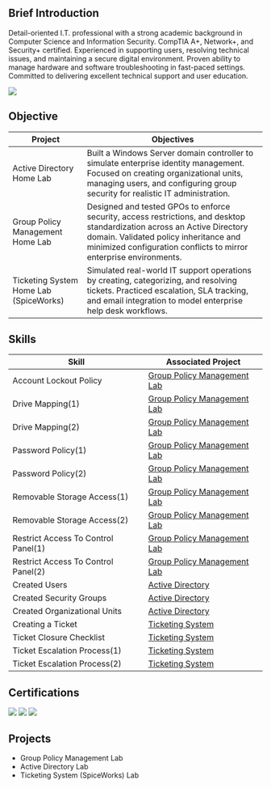 ## Brief Introduction

Detail-oriented I.T. professional with a strong academic background in Computer Science and Information Security. CompTIA A+, Network+, and
Security+ certified. Experienced in supporting users, resolving technical issues, and maintaining a secure digital environment. Proven ability to manage hardware and software troubleshooting in fast-paced settings. Committed to delivering excellent technical support and user education.

<a href="https://linkedin.com/in/pierretheophan/"><img src="https://img.shields.io/badge/-LinkedIn-0072b1?&style=for-the-badge&logo=linkedin&logoColor=white" /></a>




## Objective

|  Project                                         | Objectives         |
|-----------------------------------------------|----------------------------|
|Active Directory Home Lab| Built a Windows Server domain controller to simulate enterprise identity management. Focused on creating organizational units, managing users, and configuring group security for realistic IT administration.|
|Group Policy Management Home Lab| Designed and tested GPOs to enforce security, access restrictions, and desktop standardization across an Active Directory domain. Validated policy inheritance and minimized configuration conflicts to mirror enterprise environments.|
|Ticketing System Home Lab (SpiceWorks)| Simulated real-world IT support operations by creating, categorizing, and resolving tickets. Practiced escalation, SLA tracking, and email integration to model enterprise help desk workflows.|

## Skills

|  Skill                                         | Associated Project         |
|-----------------------------------------------|----------------------------|
| Account Lockout Policy |<a href="https://github.com/user-attachments/files/22069554/Screenshot.2025-08-30.at.9.03.47.PM.7.59.28.PM.tiff">Group Policy Management Lab</a> |
| Drive Mapping(1)| <a href="https://github.com/user-attachments/assets/bd61c18d-2492-49c0-82e6-bbb860cd75a9">Group Policy Management Lab</a>|
| Drive Mapping(2)| <a href="https://github.com/user-attachments/assets/2ddec1a7-8e66-44de-a159-c3809ea7c8b1">Group Policy Management Lab</a>|
| Password Policy(1) | <a href="https://github.com/user-attachments/assets/2a62c8e7-3e58-42fb-b575-5d381a7cb08e">Group Policy Management Lab</a>|
| Password Policy(2) | <a href="https://github.com/user-attachments/assets/e5433a4c-3d9d-4e9b-bfb2-858bf59105aa">Group Policy Management Lab</a>|
| Removable Storage Access(1) | <a href="https://github.com/user-attachments/assets/8f9141d4-2a02-41b3-bb66-02dd31bd8d4a">Group Policy Management Lab</a>|
| Removable Storage Access(2) | <a href="https://github.com/user-attachments/assets/6ae225c8-86be-44e5-b519-22495e7c8b6b">Group Policy Management Lab</a>|
| Restrict Access To Control Panel(1) | <a href="https://github.com/user-attachments/assets/bc397493-4ca4-4c1a-b3ab-b1b935867f52">Group Policy Management Lab</a>|
| Restrict Access To Control Panel(2) | <a href="https://github.com/user-attachments/assets/bf3fca65-cec3-4eff-9ab0-ab09ceaf72e3">Group Policy Management Lab|
| Created Users | <a href="https://github.com/FillyLoyal/pictures/blob/main/Creating%20a%20user.png">Active Directory|
| Created Security Groups | <a href="https://github.com/FillyLoyal/pictures/blob/main/Created%20a%20security%20groups.png">Active Directory|
| Created Organizational Units | <a href="https://github.com/FillyLoyal/pictures/blob/main/Created%20a%20security%20groups.png">Active Directory|
| Creating a Ticket | <a href="https://github.com/user-attachments/assets/0fc1fc08-02d1-4e85-84ff-f80f3baeac62">Ticketing System</a>|
| Ticket Closure Checklist | <a href="https://github.com/user-attachments/assets/7bb80191-2b3b-4494-be4f-52087855758f">Ticketing System</a>|
| Ticket Escalation Process(1) | <a href="https://github.com/user-attachments/assets/026bae81-f4ae-40d5-a178-fa97d751565e">Ticketing System</a>|
| Ticket Escalation Process(2) | <a href="https://github.com/user-attachments/assets/cd39a35b-c35f-4467-a2da-6196839cadfb">Ticketing System</a>|




## Certifications

<div>
<img src="https://img.shields.io/badge/-Security%2B-FF0000?&style=for-the-badge&logo=CompTIA&logoColor=white" />
<img src="https://img.shields.io/badge/-Network%2B-007ACC?&style=for-the-badge&logo=CompTIA&logoColor=white" />
<img src="https://img.shields.io/badge/-A%2B-4D4D4D?&style=for-the-badge&logo=CompTIA&logoColor=white" />
</div>

## Projects
- Group Policy Management Lab
- Active Directory Lab
- Ticketing System (SpiceWorks) Lab

